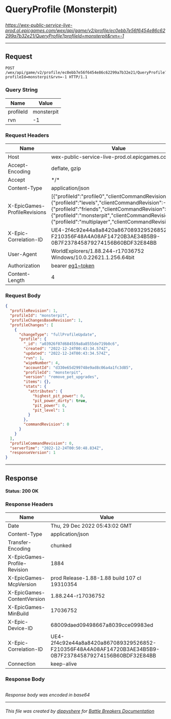 # QueryProfile (Monsterpit)

#####

*https://wex-public-service-live-prod.ol.epicgames.com/wex/api/game/v2/profile/ec0ebb7e56f6454e86c62299a7b32e21/QueryProfile?profileId=monsterpit&rvn=-1*



___

## Request

```http request
POST /wex/api/game/v2/profile/ec0ebb7e56f6454e86c62299a7b32e21/QueryProfile?profileId=monsterpit&rvn=-1 HTTP/1.1
```

### Query String

| Name | Value |
|---|---|
| profileId | monsterpit |
| rvn | -1 |




### Request Headers

| Name | Value |
|---|---|
| Host | wex-public-service-live-prod.ol.epicgames.com |
| Accept-Encoding | deflate, gzip |
| Accept | \*/\* |
| Content-Type | application/json |
| X-EpicGames-ProfileRevisions | [{"profileId":"profile0","clientCommandRevision":-1},{"profileId":"levels","clientCommandRevision":-1},{"profileId":"friends","clientCommandRevision":-1},{"profileId":"monsterpit","clientCommandRevision":-1},{"profileId":"multiplayer","clientCommandRevision":-1}] |
| X-Epic-Correlation-ID | UE4-2f4c92e44a8a8420a867089329526852-F210356F48A4A08AF14720B3AE34B5B9-0B7F237845879274156B60BDF32E84BB |
| User-Agent | WorldExplorers/1.88.244-r17036752 Windows/10.0.22621.1.256.64bit |
| Authorization | bearer [eg1~token](https://github.com/dippyshere/battle-breakers-documentation/blob/master/docs/common/tokens/eg1.md) |
| Content-Length | 4 |


### Request Body

```json
{
  "profileRevision": 1,
  "profileId": "monsterpit",
  "profileChangesBaseRevision": 1,
  "profileChanges": [
    {
      "changeType": "fullProfileUpdate",
      "profile": {
        "_id": "a03926f07d684559a8a8555de719b0c6",
        "created": "2022-12-24T00:43:34.574Z",
        "updated": "2022-12-24T00:43:34.574Z",
        "rvn": 1,
        "wipeNumber": 4,
        "accountId": "d330e65d299748e9ad8c06a4a1fc3d85",
        "profileId": "monsterpit",
        "version": "remove_pet_upgrades",
        "items": {},
        "stats": {
          "attributes": {
            "highest_pit_power": 0,
            "pit_power_dirty": true,
            "pit_power": 0,
            "pit_level": 1
          }
        },
        "commandRevision": 0
      }
    }
  ],
  "profileCommandRevision": 0,
  "serverTime": "2022-12-24T00:50:48.834Z",
  "responseVersion": 1
}
```

___

## Response

#### Status: 200 OK




### Response Headers

| Name | Value |
|---|---|
| Date | Thu, 29 Dec 2022 05:43:02 GMT |
| Content-Type | application/json |
| Transfer-Encoding | chunked |
| X-EpicGames-Profile-Revision | 1884 |
| X-EpicGames-McpVersion | prod Release-1.88-1.88 build 107 cl 19310354 |
| X-EpicGames-ContentVersion | 1.88.244-r17036752 |
| X-EpicGames-MinBuild | 17036752 |
| X-Epic-Device-ID | 68009daed09498667a8039cce09983ed |
| X-Epic-Correlation-ID | UE4-2f4c92e44a8a8420a867089329526852-F210356F48A4A08AF14720B3AE34B5B9-0B7F237845879274156B60BDF32E84BB |
| Connection | keep-alive |


### Response Body

```json

```

*Response body was encoded in base64*

___

###### This file was created by [dippyshere](https://github.com/dippyshere) for [Battle Breakers Documentation](https://github.com/dippyshere/battle-breakers-documentation)
